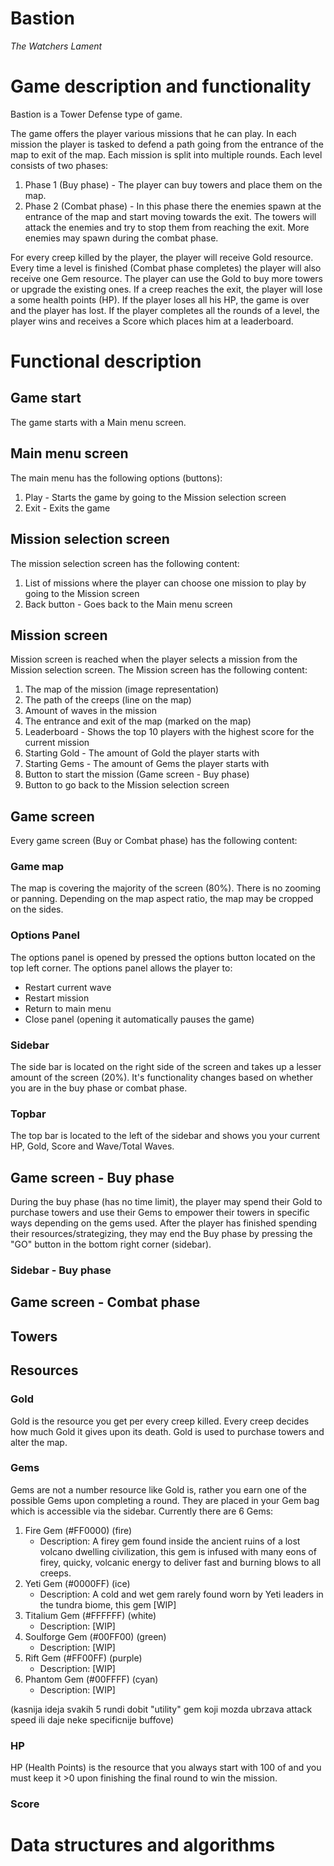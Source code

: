# Bastion

_The Watchers Lament_

# Game description and functionality

Bastion is a Tower Defense type of game.

The game offers the player various missions that he can play.
In each mission the player is tasked to defend a path going from the entrance of the map to exit of the map.
Each mission is split into multiple rounds. Each level consists of two phases:

1. Phase 1 (Buy phase) - The player can buy towers and place them on the map.
2. Phase 2 (Combat phase) - In this phase there the enemies spawn at the entrance of the map and start moving towards the exit. The towers will attack the enemies and try to stop them from reaching the exit. More enemies may spawn during the combat phase.

For every creep killed by the player, the player will receive Gold resource.
Every time a level is finished (Combat phase completes) the player will also receive one Gem resource.
The player can use the Gold to buy more towers or upgrade the existing ones.
If a creep reaches the exit, the player will lose a some health points (HP).
If the player loses all his HP, the game is over and the player has lost.
If the player completes all the rounds of a level, the player wins and receives a Score which places him at a leaderboard.

# Functional description

## Game start

The game starts with a Main menu screen.

## Main menu screen

The main menu has the following options (buttons):

1. Play - Starts the game by going to the Mission selection screen
2. Exit - Exits the game

## Mission selection screen

The mission selection screen has the following content:

1. List of missions where the player can choose one mission to play by going to the Mission screen
2. Back button - Goes back to the Main menu screen

## Mission screen

Mission screen is reached when the player selects a mission from the Mission selection screen.
The Mission screen has the following content:

1. The map of the mission (image representation)
2. The path of the creeps (line on the map)
3. Amount of waves in the mission
4. The entrance and exit of the map (marked on the map)
5. Leaderboard - Shows the top 10 players with the highest score for the current mission
6. Starting Gold - The amount of Gold the player starts with
7. Starting Gems - The amount of Gems the player starts with
8. Button to start the mission (Game screen - Buy phase)
9. Button to go back to the Mission selection screen

## Game screen

Every game screen (Buy or Combat phase) has the following content:

### Game map

The map is covering the majority of the screen (80%). There is no zooming or panning. Depending on the map aspect ratio, the map may be cropped on the sides.

### Options Panel

The options panel is opened by pressed the options button located on the top left corner. The options panel allows the player to:

- Restart current wave
- Restart mission
- Return to main menu
- Close panel (opening it automatically pauses the game)

### Sidebar

The side bar is located on the right side of the screen and takes up a lesser amount of the screen (20%). It's functionality changes based on whether you are in the buy phase or combat phase.

### Topbar

The top bar is located to the left of the sidebar and shows you your current HP, Gold, Score and Wave/Total Waves.

## Game screen - Buy phase

During the buy phase (has no time limit), the player may spend their Gold to purchase towers and use their Gems to empower their towers in specific ways depending on the gems used.
After the player has finished spending their resources/strategizing, they may end the Buy phase by pressing the "GO" button in the bottom right corner (sidebar).

### Sidebar - Buy phase

## Game screen - Combat phase

## Towers

## Resources

### Gold

Gold is the resource you get per every creep killed. Every creep decides how much Gold it gives upon its death. Gold is used to purchase towers and alter the map.

### Gems

Gems are not a number resource like Gold is, rather you earn one of the possible Gems upon completing a round. They are placed in your Gem bag which is accessible via the sidebar.
Currently there are 6 Gems:

1. Fire Gem (#FF0000) (fire)
   - Description: A firey gem found inside the ancient ruins of a lost volcano dwelling civilization, this gem is infused with many eons of firey, quicky, volcanic energy to deliver fast and burning blows to all creeps.
2. Yeti Gem (#0000FF) (ice)
   - Description: A cold and wet gem rarely found worn by Yeti leaders in the tundra biome, this gem [WIP]
3. Titalium Gem (#FFFFFF) (white)
   - Description: [WIP]
4. Soulforge Gem (#00FF00) (green)
   - Description: [WIP]
5. Rift Gem (#FF00FF) (purple)
   - Description: [WIP]
6. Phantom Gem (#00FFFF) (cyan)
   - Description: [WIP]

(kasnija ideja svakih 5 rundi dobit "utility" gem koji mozda ubrzava attack speed ili daje neke specificnije buffove)

### HP

HP (Health Points) is the resource that you always start with 100 of and you must keep it >0 upon finishing the final round to win the mission.

### Score

# Data structures and algorithms

